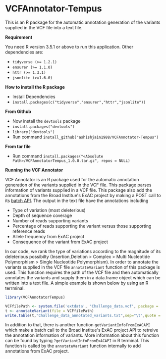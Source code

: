 # VCFAnnotator-Tempus
This is an R package for the automatic annotation generation of the variants supplied in the VCF file into a text file.

**Requirement**

You need R version 3.5.1 or above to run this application. Other dependencies are:

* `tidyverse (>= 1.2.1)`
* `ensurer (>= 1.1.0)`
* `httr (>= 1.3.1)`
* `jsonlite (>=1.6.0)`

**How to install the R package**

* Install Dependencies
* `install.packages(c("tidyverse","ensurer","httr","jsonlite"))`

**From Github**

* Now install the `devtools` package
* `install.packages("devtools")`
* `library("devtools")`
* Run command `install_github("ashishjain1988/VCFAnnotator-Tempus")`

**From tar file**

* Run command `install.packages("<Absolute Path>/VCFAnnotatorTempus_1.0.0.tar.gz", repos = NULL)`

**Running the VCF Annotator**

VCF Annotator is an R package used for the automatic annotation generation of the variants supplied in the VCF file. This package parses information of variants supplied in a VCF file. This package also add the annotations from the Broad Institue's ExAC project by making a POST call to its [batch API](http://exac.hms.harvard.edu/rest/bulk/variant). The output in the text file have the annotations including 

* Type of variation (most deleterious)
* Depth of sequence coverage
* Number of reads supporting variants
* Percentage of reads supporting the variant versus those supporting reference reads
* Allele frequency from ExAC project
* Consequence of the variant from ExAC project

In our code, we rank the type of variations according to the magnitude of its deleterious possibilty (Insertion,Deletion > Complex > Multi Nucleotide Polymorphism > Single Nucleotide Polymorphism). In order to annotate the variants supplied in the VCF file `annotateVariant` function of this package is used. This function requires the path of the VCF file and then automatically annotates the variants and supply them in a data.frame object which can be written into a text file. A simple example is shown below by using an R terrminal.

```R
library(VCFAnnotatorTempus)

VCFfilePath <- system.file('extdata', 'Challenge_data.vcf', package = 'VCFAnnotatorTempus')
t <- annotateVariant(file = VCFfilePath)
write.table(t,"Challenge_data_annotated_variants.txt",sep="\t",quote = F,row.names = F)
```
In addition to that, there is another function `getVariantInfoFromExACAPI` which make a batch call to the Broad Institue's ExAC project API to retreive the annotation information of variants. More information about this function can be found by typing `?getVariantInfoFromExACAPI` in R terminal. This function is called by the `annotateVariant` function internally to add annotations from ExAC project.
